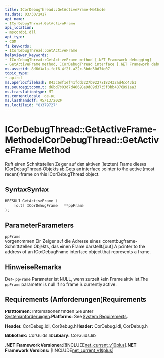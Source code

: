 ```yaml
---
title: ICorDebugThread::GetActiveFrame-Methode
ms.date: 03/30/2017
api_name:
- ICorDebugThread.GetActiveFrame
api_location:
- mscordbi.dll
api_type:
- COM
f1_keywords:
- ICorDebugThread::GetActiveFrame
helpviewer_keywords:
- ICorDebugThread::GetActiveFrame method [.NET Framework debugging]
- GetActiveFrame method, ICorDebugThread interface [.NET Framework debugging]
ms.assetid: 8d6d3a1a-fef6-4f2f-a22c-3bdd30d70e07
topic_type:
- apiref
ms.openlocfilehash: 843c6df1ef41fdd3227b92275182432ad4cc43b1
ms.sourcegitcommit: d6bd7903d7d46698e9d89d3725f3bb4876891aa3
ms.translationtype: MT
ms.contentlocale: de-DE
ms.lasthandoff: 05/13/2020
ms.locfileid: "83379727"
---
```

# <a name="icordebugthreadgetactiveframe-method"></a><span data-ttu-id="7f904-102">ICorDebugThread::GetActiveFrame-Methode</span><span class="sxs-lookup"><span data-stu-id="7f904-102">ICorDebugThread::GetActiveFrame Method</span></span>
<span data-ttu-id="7f904-103">Ruft einen Schnittstellen Zeiger auf den aktiven (letzten) Frame dieses ICorDebugThread-Objekts ab.</span><span class="sxs-lookup"><span data-stu-id="7f904-103">Gets an interface pointer to the active (most recent) frame on this ICorDebugThread object.</span></span>  
  
## <a name="syntax"></a><span data-ttu-id="7f904-104">Syntax</span><span class="sxs-lookup"><span data-stu-id="7f904-104">Syntax</span></span>  
  
```cpp  
HRESULT GetActiveFrame (  
    [out] ICorDebugFrame   **ppFrame  
);  
```  
  
## <a name="parameters"></a><span data-ttu-id="7f904-105">Parameter</span><span class="sxs-lookup"><span data-stu-id="7f904-105">Parameters</span></span>  
 `ppFrame`  
 <span data-ttu-id="7f904-106">vorgenommen Ein Zeiger auf die Adresse eines icorentbugframe-Schnittstellen Objekts, das einen Frame darstellt.</span><span class="sxs-lookup"><span data-stu-id="7f904-106">[out] A pointer to the address of an ICorDebugFrame interface object that represents a frame.</span></span>  
  
## <a name="remarks"></a><span data-ttu-id="7f904-107">Hinweise</span><span class="sxs-lookup"><span data-stu-id="7f904-107">Remarks</span></span>  
 <span data-ttu-id="7f904-108">Der- `ppFrame` Parameter ist NULL, wenn zurzeit kein Frame aktiv ist.</span><span class="sxs-lookup"><span data-stu-id="7f904-108">The `ppFrame` parameter is null if no frame is currently active.</span></span>  
  
## <a name="requirements"></a><span data-ttu-id="7f904-109">Requirements (Anforderungen)</span><span class="sxs-lookup"><span data-stu-id="7f904-109">Requirements</span></span>  
 <span data-ttu-id="7f904-110">**Plattformen:** Informationen finden Sie unter [Systemanforderungen](../../get-started/system-requirements.md).</span><span class="sxs-lookup"><span data-stu-id="7f904-110">**Platforms:** See [System Requirements](../../get-started/system-requirements.md).</span></span>  
  
 <span data-ttu-id="7f904-111">**Header:** CorDebug.idl, CorDebug.h</span><span class="sxs-lookup"><span data-stu-id="7f904-111">**Header:** CorDebug.idl, CorDebug.h</span></span>  
  
 <span data-ttu-id="7f904-112">**Bibliothek:** CorGuids.lib</span><span class="sxs-lookup"><span data-stu-id="7f904-112">**Library:** CorGuids.lib</span></span>  
  
 <span data-ttu-id="7f904-113">**.NET Framework Versionen:**[!INCLUDE[net_current_v10plus](../../../../includes/net-current-v10plus-md.md)]</span><span class="sxs-lookup"><span data-stu-id="7f904-113">**.NET Framework Versions:** [!INCLUDE[net_current_v10plus](../../../../includes/net-current-v10plus-md.md)]</span></span>
